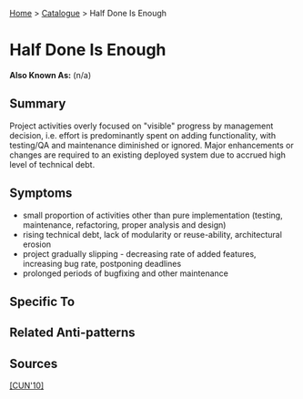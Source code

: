 [Home](../README.md) > [Catalogue](../Antipatterns_catalogue.md) > Half Done Is Enough
# Half Done Is Enough
**Also Known As:** (n/a)
## Summary
Project activities overly focused on "visible" progress by management decision, i.e. effort is predominantly spent on adding functionality, with testing/QA and maintenance diminished or ignored. Major enhancements or changes are required to an existing deployed system due to accrued high level of technical debt.
## Symptoms
 - small proportion of activities other than pure implementation (testing, maintenance, refactoring, proper analysis and design)
 - rising technical debt, lack of modularity or reuse-ability, architectural erosion
 - project gradually slipping - decreasing rate of added features, increasing bug rate, postponing deadlines
 - prolonged periods of bugfixing and other maintenance
## Specific To

## Related Anti-patterns
## Sources
[[CUN'10]](../References.md)
